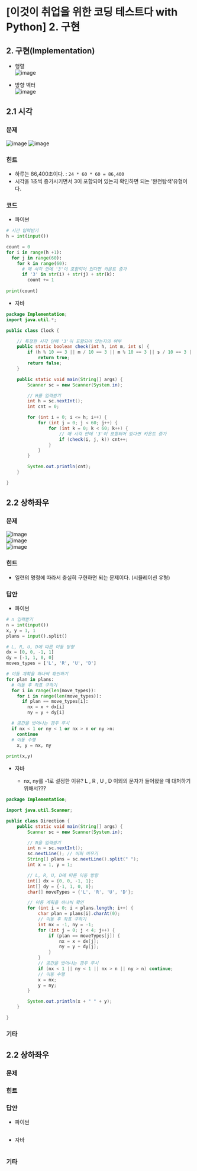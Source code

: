 # [이것이 취업을 위한 코딩 테스트다 with Python] 2. 구현

## 2. 구현(Implementation)
- 행렬 <br>
![image](https://user-images.githubusercontent.com/66978721/102961725-6460b580-4528-11eb-9569-4713447e051a.png)

- 방향 벡터 <br>
![image](https://user-images.githubusercontent.com/66978721/102961941-04b6da00-4529-11eb-90a2-b12fbc730c28.png)


## 2.1 시각

### 문제
![image](https://user-images.githubusercontent.com/66978721/102960533-7db43280-4525-11eb-8151-c3f2dc28da52.png)
![image](https://user-images.githubusercontent.com/66978721/102960655-bfdd7400-4525-11eb-8eb1-7978d79de2b6.png)

### 힌트
- 하루는 86,400초이다. : `24 * 60 * 60 = 86,400`
- 시각을 1초씩 증가시키면서 3이 포함되어 있는지 확인하면 되는 '완전탐색'유형이다.

### 코드 

- 파이썬

```python
# 시간 입력받기
h = int(input())

count = 0
for i in range(h +1):
  for j in range(60):
    for k in range(60):
      # 매 시각 안에 '3'이 포함되어 있다면 카운트 증가
      if '3' in str(i) + str(j) + str(k):
        count += 1
        
print(count)
```


- 자바

```java
package Implementation;
import java.util.*;

public class Clock {

    // 특정한 시각 안에 '3'이 포함되어 있는지의 여부
    public static boolean check(int h, int m, int s) {
        if (h % 10 == 3 || m / 10 == 3 || m % 10 == 3 || s / 10 == 3 || s % 10 == 3)
            return true;
        return false;
    }

    public static void main(String[] args) {
        Scanner sc = new Scanner(System.in);

        // H를 입력받기 
        int h = sc.nextInt();
        int cnt = 0;

        for (int i = 0; i <= h; i++) {
            for (int j = 0; j < 60; j++) {
                for (int k = 0; k < 60; k++) {
                    // 매 시각 안에 '3'이 포함되어 있다면 카운트 증가
                    if (check(i, j, k)) cnt++;
                }
            }
        }

        System.out.println(cnt);
    }

}
```

## 2.2 상하좌우

### 문제

![image](https://user-images.githubusercontent.com/66978721/102964274-9117cb80-452e-11eb-9131-e57e89ae719d.png) <br>
![image](https://user-images.githubusercontent.com/66978721/102964375-cb816880-452e-11eb-97a4-78a921ca66d3.png) <br>
![image](https://user-images.githubusercontent.com/66978721/102964397-de943880-452e-11eb-902b-aae4a20f8ecc.png) <br>

### 힌트
- 일련의 명령에 따라서 충실히 구현하면 되는 문제이다. (시뮬레이션 유형)

### 답안
- 파이썬

```python
# n 입력받기
n = int(input())
x, y = 1, 1
plans = input().split()

# L, R, U, D에 따른 이동 방향
dx = [0, 0, -1, 1]
dy = [-1, 1, 0, 0]
moves_types = ['L', 'R', 'U', 'D']

# 이동 계획을 하나씩 확인하기
for plan in plans:
  # 이동 후 좌표 구하기
  for i in range(len(move_types)):
    for i in range(len(move_types)):
      if plan == move_types[i]:
        nx = x + dx[i]
        ny = y + dy[i]

  # 공간을 벗어나는 경우 무시
  if nx < 1 or ny < 1 or nx > n or ny >n:
    continue
  # 이동 수행
    x, y = nx, ny
    
print(x,y)
```

- 자바

  - nx, ny를 -1로 설정한 이유? L , R , U , D 이외의 문자가 들어왔을 때 대처하기 위해서???

```java
package Implementation;

import java.util.Scanner;

public class Direction {
	public static void main(String[] args) {
        Scanner sc = new Scanner(System.in);

        // N을 입력받기
        int n = sc.nextInt();
        sc.nextLine(); // 버퍼 비우기
        String[] plans = sc.nextLine().split(" ");
        int x = 1, y = 1;

        // L, R, U, D에 따른 이동 방향 
        int[] dx = {0, 0, -1, 1};
        int[] dy = {-1, 1, 0, 0};
        char[] moveTypes = {'L', 'R', 'U', 'D'};

        // 이동 계획을 하나씩 확인
        for (int i = 0; i < plans.length; i++) {
            char plan = plans[i].charAt(0);
            // 이동 후 좌표 구하기 
            int nx = -1, ny = -1;
            for (int j = 0; j < 4; j++) {
                if (plan == moveTypes[j]) {
                    nx = x + dx[j];
                    ny = y + dy[j];
                }
            }
            // 공간을 벗어나는 경우 무시 
            if (nx < 1 || ny < 1 || nx > n || ny > n) continue;
            // 이동 수행 
            x = nx;
            y = ny;
        }

        System.out.println(x + " " + y);
    }

}
```

### 기타








## 2.2 상하좌우

### 문제

### 힌트




### 답안
- 파이썬

```python
```

- 자바

```java
```

### 기타
 


